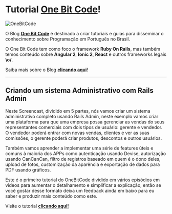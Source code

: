 Tutorial **[One Bit Code](http://onebitcode.com)**!
===================

![OneBitCode](http://bootcamp.onebitcode.com/wp-content/uploads/2017/02/github-img.png)

O Blog **[One Bit Code](http://onebitcode.com)** é destinado a criar tutoriais e guias para disseminar o conhecimento sobre Programação em Português no Brasil.

O One Bit Code tem como foco o framework **Ruby On Rails**, mas também temos conteúdo sobre **Angular 2**, **Ionic 2**, **React** e outros frameworks legais **\o/**.

Saiba mais sobre o Blog **[clicando aqui](http://onebitcode.com)**!

----------


Criando um sistema Administrativo com Rails Admin
-------------

Neste Screencast, dividido em 5 partes, nós vamos criar um sistema administrativo completo usando Rails Admin, neste exemplo vamos criar uma plataforma para que uma empresa possa gerenciar as vendas do seus representantes comerciais com dois tipos de usuário: gerente e vendedor. O vendedor poderá entrar com novas vendas, clientes e ver as suas comissões, o gerente poderá criar produtos, descontos e outros usuários.

Também vamos aprender a implementar uma série de features úteis e comuns à maioria dos APPs como autenticação usando Devise, autorização usando CanCanCan, filtro de registros baseado em quem é o dono deles, upload de fotos, customização da aparência e exportação de dados para PDF usando gráficos.

Este é o primeiro tutorial do OneBitCode dividido em vários episódios em vídeos para aumentar o detalhamento e simplificar a explicação, então se você gostar desse formato deixa um feedback ainda em baixo para eu saber e produzir mais conteúdo como este.

Visite o tutorial **[clicando aqui!](http://onebitcode.com/criando-um-sistema-administrativo-completo-com-rails-admin-parte-1)**
